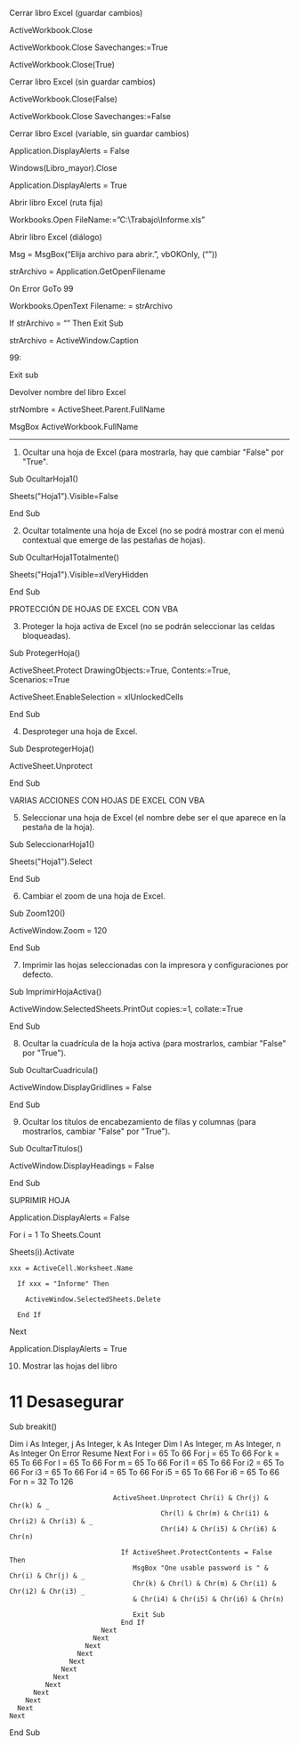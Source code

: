 Cerrar libro Excel (guardar cambios)

ActiveWorkbook.Close

ActiveWorkbook.Close Savechanges:=True

ActiveWorkbook.Close(True)

Cerrar libro Excel (sin guardar cambios)

ActiveWorkbook.Close(False)

ActiveWorkbook.Close Savechanges:=False

Cerrar libro Excel (variable, sin guardar cambios)

Application.DisplayAlerts = False

Windows(Libro_mayor).Close

Application.DisplayAlerts = True

Abrir libro Excel (ruta fija)

Workbooks.Open FileName:=”C:\Trabajo\Informe.xls”

Abrir libro Excel (diálogo)

Msg = MsgBox(“Elija archivo para abrir.”, vbOKOnly, (“”))

strArchivo = Application.GetOpenFilename

On Error GoTo 99

Workbooks.OpenText Filename: = strArchivo

If strArchivo = “” Then Exit Sub

strArchivo = ActiveWindow.Caption

99:

Exit sub

Devolver nombre del libro Excel

strNombre = ActiveSheet.Parent.FullName

MsgBox ActiveWorkbook.FullName

--------

1) Ocultar una hoja de Excel (para mostrarla, hay que cambiar "False" por "True".

Sub OcultarHoja1()

   Sheets("Hoja1").Visible=False

End Sub

2) Ocultar totalmente una hoja de Excel (no se podrá mostrar con el menú contextual que emerge de las pestañas de hojas).

Sub OcultarHoja1Totalmente()

   Sheets("Hoja1").Visible=xlVeryHidden

End Sub

PROTECCIÓN DE HOJAS DE EXCEL CON VBA

3) Proteger la hoja activa de Excel (no se podrán seleccionar las celdas bloqueadas).

Sub ProtegerHoja()

   ActiveSheet.Protect DrawingObjects:=True, Contents:=True, Scenarios:=True

   ActiveSheet.EnableSelection = xlUnlockedCells

End Sub

4) Desproteger una hoja de Excel.

Sub DesprotegerHoja()

   ActiveSheet.Unprotect

End Sub

VARIAS ACCIONES CON HOJAS DE EXCEL CON VBA

5) Seleccionar una hoja de Excel (el nombre debe ser el que aparece en la pestaña de la hoja).

Sub SeleccionarHoja1()

   Sheets("Hoja1").Select

End Sub

6) Cambiar el zoom de una hoja de Excel.

Sub Zoom120()

   ActiveWindow.Zoom = 120

End Sub

7) Imprimir las hojas seleccionadas con la impresora y configuraciones por defecto.

Sub ImprimirHojaActiva()

   ActiveWindow.SelectedSheets.PrintOut copies:=1, collate:=True

End Sub

8) Ocultar la cuadrícula de la hoja activa (para mostrarlos, cambiar "False" por "True").

Sub OcultarCuadricula()

   ActiveWindow.DisplayGridlines = False

End Sub

9) Ocultar los títulos de encabezamiento de filas y columnas (para mostrarlos, cambiar "False" por "True").

Sub OcultarTitulos()

   ActiveWindow.DisplayHeadings = False

End Sub

SUPRIMIR HOJA

Application.DisplayAlerts = False

For i = 1 To Sheets.Count

  Sheets(i).Activate

    xxx = ActiveCell.Worksheet.Name

      If xxx = "Informe" Then

        ActiveWindow.SelectedSheets.Delete

      End If

Next

Application.DisplayAlerts = True

10) Mostrar las hojas del libro

# 11 Desasegurar

Sub breakit()

Dim i As Integer, j As Integer, k As Integer
Dim l As Integer, m As Integer, n As Integer
On Error Resume Next
    For i = 65 To 66
      For j = 65 To 66
        For k = 65 To 66
          For l = 65 To 66
            For m = 65 To 66
              For i1 = 65 To 66
                For i2 = 65 To 66
                  For i3 = 65 To 66
                    For i4 = 65 To 66
                      For i5 = 65 To 66
                        For i6 = 65 To 66
                          For n = 32 To 126
                             
                              ActiveSheet.Unprotect Chr(i) & Chr(j) & Chr(k) & _
                                          Chr(l) & Chr(m) & Chr(i1) & Chr(i2) & Chr(i3) & _
                                          Chr(i4) & Chr(i5) & Chr(i6) & Chr(n)
                                         
                                If ActiveSheet.ProtectContents = False Then
                                   MsgBox "One usable password is " & Chr(i) & Chr(j) & _
                                   Chr(k) & Chr(l) & Chr(m) & Chr(i1) & Chr(i2) & Chr(i3) _
                                   & Chr(i4) & Chr(i5) & Chr(i6) & Chr(n)
                                             
                                   Exit Sub
                                End If
                           Next
                         Next
                       Next
                     Next
                   Next
                 Next
               Next
             Next
          Next
        Next
      Next
    Next

End Sub

	
	
	
